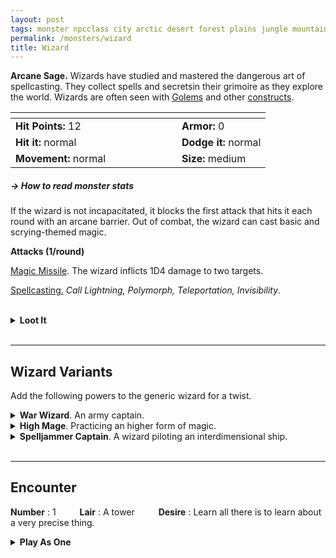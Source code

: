 ```yaml
---
layout: post
tags: monster npcclass city arctic desert forest plains jungle mountain rocky swamp magical air water fire earth astral
permalink: /monsters/wizard
title: Wizard
---
```


**Arcane Sage.** Wizards have studied and mastered the dangerous art of spellcasting. They collect spells and secretsin their grimoire as they explore the world. Wizards are often seen with [Golems](/monsters/golem-stone) and other [constructs](/list/monsters-construct).


|  <span style="display: inline-block; width:250px"></span>  |  |
| -------- | --------|
| **Hit Points:** 12 | **Armor:** 0  |
| **Hit it:** normal | **Dodge it:** normal |
| **Movement:** normal      | **Size:** medium

##### <span class="tooltip" data-tooltip="Armor = damage reduction · · · Easy/Normal/Hard = roll above 10/15/20 to beat">→ How to read monster stats</span>

If the wizard is not incapacitated, it blocks the first attack that hits it each round with an arcane barrier. Out of combat, the wizard can cast basic and scrying-themed magic.

**Attacks (1/round)**

<ins>Magic Missile</ins>. The wizard inflicts 1D4 damage to two targets.

<ins>Spellcasting.</ins> _Call Lightning, Polymorph, Teleportation, Invisibility_.

<br>
<details markdown="1">
<summary style="font-weight: bold;">Loot It</summary>
Each wizard carries his [grimoire](/class/wizard) (roll 1D100) and ... (roll 1D6 three times)
 
1. Nothing
2. Nothing
3. A purse of opium
4. A potion of healing
5. A random [ingredient](/list/apothecary)
6. A random [spell scroll](/list/spells)
   
</details>
<br>

---

## **Wizard Variants**

Add the following powers to the generic wizard for a twist.

<details markdown="1">
<summary><b>War Wizard</b>. An army captain.</summary>
If the war wizard is not incapacitated, all creatures near it are protected from ranged attacks. Out of combat, the war wizard can light fires and bend metal.
 
<ins>Spellcasting.</ins> _Fireball, Fly, Stone Wall_.
</details>

<details markdown="1">
<summary><b>High Mage</b>. Practicing an higher form of magic.</summary>
If the high mage is not incapacitated, each spell cast by its enemies is cast with 1 less Magic Die. Out of combat, the high mage can do advanced divination and shape magic.

<ins>Spellcasting.</ins> _Banishment, Dispel Magic, Wall of Force_.
</details>

<details markdown="1">
<summary><b>Spelljammer Captain</b>. A wizard piloting an interdimensional ship.</summary>

Out of combat, the spelljammer captain can do advanced divination and teleportation magic. During combat, on each of its turn, if the spelljammer captain is not incapacitated, two drone turrets will attack its enemy with light rays (1D6 dmg) that ignore armor.

<ins>Thunderstaff.</ins> The wizard makes a melee electrical attack with reach (1D6 dmg) and the target is knocked prone and knocked back 10 feet.

<ins>Spellcasting.</ins> _Dimension Door, Minute Meteors, Hold Person_.
</details>

<br>

---

## Encounter

**Number** : 1 <span style="display: inline-block; width:30px"></span>
**Lair** : A tower <span style="display: inline-block; width:30px"></span>
**Desire** : Learn all there is to learn about a very precise thing.

<details markdown="1">
<summary style="font-weight: bold;">Play As One</summary>
The [Wizard](/class/wizard) character class might interest you.
</details>
